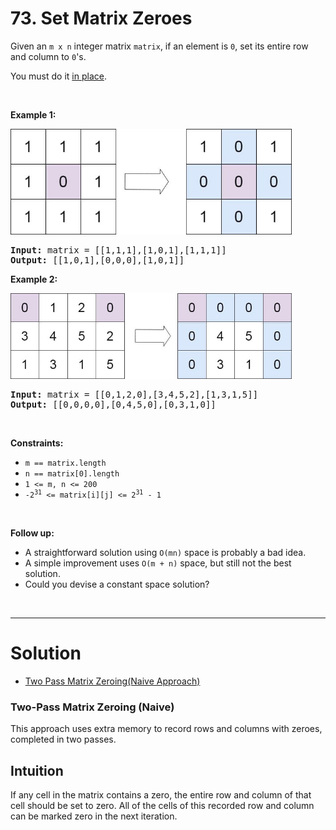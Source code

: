# 73. Set Matrix Zeroes

<p>Given an <code>m x n</code> integer matrix <code>matrix</code>, if an element is <code>0</code>, set its entire row and column to <code>0</code>'s.</p>

<p>You must do it <a href="https://en.wikipedia.org/wiki/In-place_algorithm" target="_blank">in place</a>.</p>

<p>&nbsp;</p>
<p><strong class="example">Example 1:</strong></p>
<img alt="" src="img/73-1.jpg" style="width: 450px; height: 169px;">
<pre><strong>Input:</strong> matrix = [[1,1,1],[1,0,1],[1,1,1]]
<strong>Output:</strong> [[1,0,1],[0,0,0],[1,0,1]]
</pre>

<p><strong class="example">Example 2:</strong></p>
<img alt="" src="img/73-2.jpg" style="width: 450px; height: 137px;">
<pre><strong>Input:</strong> matrix = [[0,1,2,0],[3,4,5,2],[1,3,1,5]]
<strong>Output:</strong> [[0,0,0,0],[0,4,5,0],[0,3,1,0]]
</pre>

<p>&nbsp;</p>
<p><strong>Constraints:</strong></p>

<ul>
  <li><code>m == matrix.length</code></li>
  <li><code>n == matrix[0].length</code></li>
  <li><code>1 &lt;= m, n &lt;= 200</code></li>
  <li><code>-2<sup>31</sup> &lt;= matrix[i][j] &lt;= 2<sup>31</sup> - 1</code></li>
</ul>

<p>&nbsp;</p>
<p><strong>Follow up:</strong></p>

<ul>
  <li>A straightforward solution using <code>O(mn)</code> space is probably a bad idea.</li>
  <li>A simple improvement uses <code>O(m + n)</code> space, but still not the best solution.</li>
  <li>Could you devise a constant space solution?</li>
</ul>

<br>

---

# Solution

- [Two Pass Matrix Zeroing(Naive Approach)](#two-pass-naive-approach)

### Two-Pass Matrix Zeroing (Naive)

This approach uses extra memory to record rows and columns with zeroes, completed in two passes.

## **Intuition**

If any cell in the matrix contains a zero, the entire row and column of that cell should be set to zero. All of the cells of this recorded row and column can be marked zero in the next iteration.

